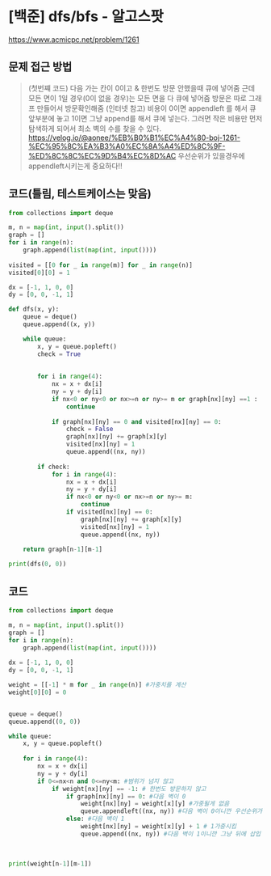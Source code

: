 # [백준] dfs/bfs - 알고스팟
https://www.acmicpc.net/problem/1261

## 문제 접근 방법
> (첫번쨰 코드) 다음 가는 칸이 0이고 & 한번도 방문 안했을때 큐에 넣어줌 근데 모든 면이 1일 경우(0이 없을 경우)는 모든 면을 다 큐에 넣어줌 방문은 따로 그래프 만들어서 방문확인해줌
> (인터넷 참고) 비용이 0이면 appendleft 를 해서 큐 앞부분에 놓고 1이면 그냥 append를 해서 큐에 넣는다. 그러면 작은 비용만 먼저 탐색하게 되어서 최소 벽의 수를 찾을 수 있다. 
https://velog.io/@aonee/%EB%B0%B1%EC%A4%80-boj-1261-%EC%95%8C%EA%B3%A0%EC%8A%A4%ED%8C%9F-%ED%8C%8C%EC%9D%B4%EC%8D%AC
우선순위가 있을경우에 appendleft시키는게 중요하다!! 


## 코드(틀림, 테스트케이스는 맞음)
```python
from collections import deque

m, n = map(int, input().split())
graph = []
for i in range(n):
    graph.append(list(map(int, input())))
    
visited = [[0 for _ in range(m)] for _ in range(n)]
visited[0][0] = 1   

dx = [-1, 1, 0, 0]
dy = [0, 0, -1, 1]

def dfs(x, y):
    queue = deque()
    queue.append((x, y))

    while queue:
        x, y = queue.popleft()
        check = True
    
    
        for i in range(4):
            nx = x + dx[i]
            ny = y + dy[i]
            if nx<0 or ny<0 or nx>=n or ny>= m or graph[nx][ny] ==1 :
                continue
            
            if graph[nx][ny] == 0 and visited[nx][ny] == 0:
                check = False
                graph[nx][ny] += graph[x][y] 
                visited[nx][ny] = 1
                queue.append((nx, ny))
                
        if check:
            for i in range(4):
                nx = x + dx[i]
                ny = y + dy[i]
                if nx<0 or ny<0 or nx>=n or ny>= m:
                    continue
                if visited[nx][ny] == 0:
                    graph[nx][ny] += graph[x][y] 
                    visited[nx][ny] = 1
                    queue.append((nx, ny))
                    
    return graph[n-1][m-1]

print(dfs(0, 0))
```

## 코드
```python
from collections import deque

m, n = map(int, input().split())
graph = []
for i in range(n):
    graph.append(list(map(int, input())))
    
dx = [-1, 1, 0, 0]
dy = [0, 0, -1, 1]

weight = [[-1] * m for _ in range(n)] #가중치를 계산
weight[0][0] = 0


queue = deque()
queue.append((0, 0))

while queue:
    x, y = queue.popleft()
    
    for i in range(4):
        nx = x + dx[i]
        ny = y + dy[i]
        if 0<=nx<n and 0<=ny<m: #범위가 넘지 않고
            if weight[nx][ny] == -1: # 한번도 방문하지 않고
                if graph[nx][ny] == 0: #다음 벽이 0
                    weight[nx][ny] = weight[x][y] #가중될게 없음 
                    queue.appendleft((nx, ny)) #다음 벽이 0이니깐 우선순위가 먼저가됨
                else: #다음 벽이 1
                    weight[nx][ny] = weight[x][y] + 1 # 1가중시킴
                    queue.append((nx, ny)) #다음 벽이 1이니깐 그냥 뒤에 삽입
                
                

print(weight[n-1][m-1])
```